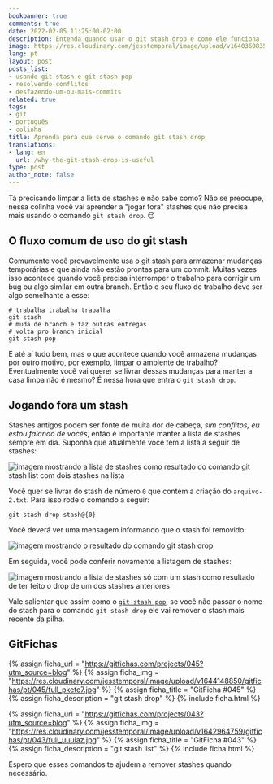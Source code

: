 ```yaml
---
bookbanner: true
comments: true
date: 2022-02-05 11:25:00-02:00
description: Entenda quando usar o git stash drop e como ele funciona
image: https://res.cloudinary.com/jesstemporal/image/upload/v1640360835/covers/colinha_igmf4s.png
lang: pt
layout: post
posts_list:
- usando-git-stash-e-git-stash-pop
- resolvendo-conflitos
- desfazendo-um-ou-mais-commits
related: true
tags:
- git
- português
- colinha
title: Aprenda para que serve o comando git stash drop
translations:
- lang: en
  url: /why-the-git-stash-drop-is-useful
type: post
author_note: false
---
```


Tá precisando limpar a lista de stashes e não sabe como? Não se preocupe, nessa colinha você vai aprender a "jogar fora" stashes que não precisa mais usando o comando `git stash drop`. 😉

## O fluxo comum de uso do git stash

Comumente você provavelmente usa o git stash para armazenar mudanças temporárias e que ainda não estão prontas para um commit. Muitas vezes isso acontece quando você precisa interromper o trabalho para corrigir um bug ou algo similar em outra branch. Então o seu fluxo de trabalho deve ser algo semelhante a esse:

```console
# trabalha trabalha trabalha
git stash
# muda de branch e faz outras entregas
# volta pro branch inicial
git stash pop
```

E até aí tudo bem, mas o que acontece quando você armazena mudanças por outro motivo, por exemplo, limpar o ambiente de trabalho? Eventualmente você vai querer se livrar dessas mudanças para manter a casa limpa não é mesmo? É nessa hora que entra o `git stash drop`.

## Jogando fora um stash

Stashes antigos podem ser fonte de muita dor de cabeça, _sim conflitos, eu estou falando de vocês_, então é importante manter a lista de stashes sempre em dia. Suponha que atualmente você tem a lista a seguir de stashes:

![imagem mostrando a lista de stashes como resultado do comando git stash list com dois stashes na lista](https://res.cloudinary.com/jesstemporal/image/upload/v1644068422/git-stash/listagem-stashes-fig1_uiizzc.png)

Você quer se livrar do stash de número `0` que contém a criação do `arquivo-2.txt`. Para isso rode o comando a seguir:

```console
git stash drop stash@{0}
```

Você deverá ver uma mensagem informando que o stash foi removido:

![imagem mostrando o resultado do comando git stash drop](https://res.cloudinary.com/jesstemporal/image/upload/v1644068420/git-stash/resultado-git-stash-drop-fig2_kzdkkj.png)

Em seguida, você pode conferir novamente a listagem de stashes:

![imagem mostrando a lista de stashes só com um stash como resultado de ter feito o drop de um dos stashes anteriores](https://res.cloudinary.com/jesstemporal/image/upload/v1644068420/git-stash/listagem-stashes-pos-dropfig3_j0h1gp.png)

Vale salientar que assim como o [`git stash pop`](https://jtemporal.com/usando-git-stash-e-git-stash-pop), se você não passar o nome do stash para o comando `git stash drop` ele vai remover o stash mais recente da pilha.

## GitFichas

{% assign ficha_url = "https://gitfichas.com/projects/045?utm_source=blog" %}
{% assign ficha_img = "https://res.cloudinary.com/jesstemporal/image/upload/v1644148850/gitfichas/pt/045/full_pketo7.jpg" %}
{% assign ficha_title = "GitFicha #045" %}
{% assign ficha_description = "git stash drop" %}
{% include ficha.html %}

{% assign ficha_url = "https://gitfichas.com/projects/043?utm_source=blog" %}
{% assign ficha_img = "https://res.cloudinary.com/jesstemporal/image/upload/v1642964759/gitfichas/pt/043/full_uuuiaz.jpg" %}
{% assign ficha_title = "GitFicha #043" %}
{% assign ficha_description = "git stash list" %}
{% include ficha.html %}

Espero que esses comandos te ajudem a remover stashes quando necessário.
